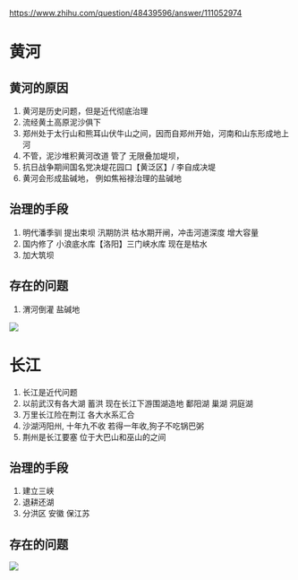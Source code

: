 https://www.zhihu.com/question/48439596/answer/111052974
# 黄河
## 黄河的原因
1. 黄河是历史问题，但是近代彻底治理
1. 流经黄土高原泥沙俱下
2. 郑州处于太行山和熊耳山伏牛山之间，因而自郑州开始，河南和山东形成地上河
3. 不管，泥沙堆积黄河改道  管了 无限叠加堤坝，
4. 抗日战争期间国名党决堤花园口【黄泛区】/ 李自成决堤 
5. 黄河会形成盐碱地， 例如焦裕禄治理的盐碱地
## 治理的手段
1. 明代潘季驯 提出束坝 汛期防洪 枯水期开闸，冲击河道深度 增大容量
2. 国内修了 小浪底水库【洛阳】三门峡水库 现在是枯水
3. 加大筑坝
## 存在的问题
1. 渭河倒灌 盐碱地

![](../pic/12d3308a.png)
# 长江
1. 长江是近代问题 
2. 以前武汉有各大湖 蓄洪 现在长江下游围湖造地  鄱阳湖 巢湖 洞庭湖
3. 万里长江险在荆江 各大水系汇合 
4. 沙湖沔阳州, 十年九不收 若得一年收,狗子不吃锅巴粥
5. 荆州是长江要塞 位于大巴山和巫山的之间 
## 治理的手段
1. 建立三峡
2. 退耕还湖
3. 分洪区  安徽 保江苏 
## 存在的问题

![](../pic/fd3594a2.png)

